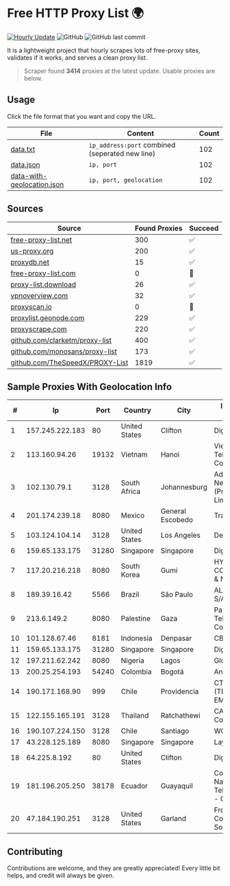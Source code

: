 
# Free HTTP Proxy List 🌍

[![Hourly Update](https://github.com/mertguvencli/http-proxy-list/actions/workflows/main.yml/badge.svg?branch=main)](https://github.com/mertguvencli/http-proxy-list/actions/workflows/main.yml)
![GitHub](https://img.shields.io/github/license/mertguvencli/http-proxy-list)
![GitHub last commit](https://img.shields.io/github/last-commit/mertguvencli/http-proxy-list)

It is a lightweight project that hourly scrapes lots of free-proxy sites, validates if it works, and serves a clean proxy list.


> Scraper found **3414** proxies at the latest update. Usable proxies are below.

## Usage

Click the file format that you want and copy the URL.


|File|Content|Count|
|----|-------|-----|
|[data.txt](https://raw.githubusercontent.com/mertguvencli/http-proxy-list/main/proxy-list/data.txt)|`ip_address:port` combined (seperated new line)|102|
|[data.json](https://raw.githubusercontent.com/mertguvencli/http-proxy-list/main/proxy-list/data.json)|`ip, port`|102|
|[data-with-geolocation.json](https://raw.githubusercontent.com/mertguvencli/http-proxy-list/main/proxy-list/data-with-geolocation.json)|`ip, port, geolocation`|102|

## Sources

|Source|Found Proxies|Succeed|
|------|-------------|-------|
|[free-proxy-list.net](https://free-proxy-list.net)|300|✅|
|[us-proxy.org](https://www.us-proxy.org)|200|✅|
|[proxydb.net](http://proxydb.net)|15|✅|
|[free-proxy-list.com](https://free-proxy-list.com/?page=&port=&type%5B%5D=http&type%5B%5D=https&up_time=0&search=Search)|0|🚫|
|[proxy-list.download](https://www.proxy-list.download/HTTP)|26|✅|
|[vpnoverview.com](https://vpnoverview.com/privacy/anonymous-browsing/free-proxy-servers)|32|✅|
|[proxyscan.io](https://www.proxyscan.io)|0|🚫|
|[proxylist.geonode.com](https://proxylist.geonode.com/api/proxy-list?limit=300&page=1&sort_by=lastChecked&sort_type=desc&protocols=http,https)|229|✅|
|[proxyscrape.com](https://api.proxyscrape.com/v2/?request=displayproxies&protocol=http&timeout=10000&country=all&ssl=all&anonymity=all)|220|✅|
|[github.com/clarketm/proxy-list](https://raw.githubusercontent.com/clarketm/proxy-list/master/proxy-list-raw.txt)|400|✅|
|[github.com/monosans/proxy-list](https://raw.githubusercontent.com/monosans/proxy-list/main/proxies/http.txt)|173|✅|
|[github.com/TheSpeedX/PROXY-List](https://raw.githubusercontent.com/TheSpeedX/PROXY-List/master/http.txt)|1819|✅|


## Sample Proxies With Geolocation Info

|#|Ip|Port|Country|City|Internet Service Provider|
|-|--|----|-------|----|-------------------------|
|1|157.245.222.183|80|United States|Clifton|DigitalOcean, LLC|
|2|113.160.94.26|19132|Vietnam|Hanoi|VietNam Post and Telecom Corporation|
|3|102.130.79.1|3128|South Africa|Johannesburg|Adnexus Celerity Networks (Proprietary) Limited|
|4|201.174.239.18|8080|Mexico|General Escobedo|Transtelco Inc|
|5|103.124.104.14|3128|United States|Los Angeles|DediPath|
|6|159.65.133.175|31280|Singapore|Singapore|DigitalOcean, LLC|
|7|117.20.216.218|8080|South Korea|Gumi|HYUNDAI COMMUNICATIONS & NETWORK|
|8|189.39.16.42|5566|Brazil|São Paulo|ALGAR TELECOM S/A|
|9|213.6.149.2|8080|Palestine|Gaza|Palestine Telecommunications Company|
|10|101.128.67.46|8181|Indonesia|Denpasar|CBN|
|11|159.65.133.175|31280|Singapore|Singapore|DigitalOcean, LLC|
|12|197.211.62.242|8080|Nigeria|Lagos|Globacom Limited|
|13|200.25.254.193|54240|Colombia|Bogotá|Andinet ON Line|
|14|190.171.168.90|999|Chile|Providencia|CTC. CORP S.A. (TELEFONICA EMPRESAS)|
|15|122.155.165.191|3128|Thailand|Ratchathewi|CAT Telecom Public Company Limited|
|16|190.107.224.150|3128|Chile|Santiago|WOM S.A.|
|17|43.228.125.189|8080|Singapore|Singapore|Layerstack Limited|
|18|64.225.8.192|80|United States|Clifton|DigitalOcean, LLC|
|19|181.196.205.250|38178|Ecuador|Guayaquil|Corporacion Nacional De Telecomunicaciones - CNT EP|
|20|47.184.190.251|3128|United States|Garland|Frontier Communications Solutions|



## Contributing

Contributions are welcome, and they are greatly appreciated! Every
little bit helps, and credit will always be given.

